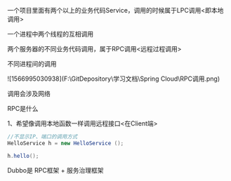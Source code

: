 一个项目里面有两个以上的业务代码Service，调用的时候属于LPC调用<即本地调用>

一个进程中两个线程的互相调用



两个服务器的不同业务代码调用，属于RPC调用<远程过程调用>

不同进程间的调用



![1566995030938](F:\GitDepository\学习文档\Spring Cloud\RPC调用.png)

调用会涉及网络



RPC是什么

1、希望像调用本地函数一样调用远程接口<在Client端>

~~~java
//不显示IP、端口的调用方式
HelloService h = new HelloService ();

h.hello();
~~~





Dubbo是 RPC框架 + 服务治理框架
